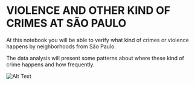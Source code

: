 # VIOLENCE AND OTHER KIND OF CRIMES AT SÃO PAULO

At this notebook you will be able to verify what kind of crimes or violence happens by neighborhoods from São Paulo.

The data analysis will present some patterns about where these kind of crime happens and how frequently.

![Alt Text](https://images.app.goo.gl/sFwEJk91yP2b4U1KA.gif)
